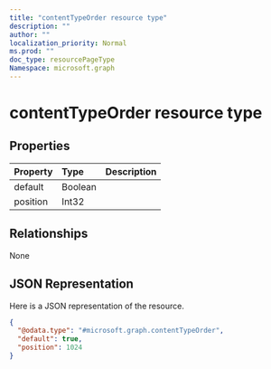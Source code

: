 ```yaml
---
title: "contentTypeOrder resource type"
description: ""
author: ""
localization_priority: Normal
ms.prod: ""
doc_type: resourcePageType
Namespace: microsoft.graph
---
```



# contentTypeOrder resource type



## Properties
|Property|Type|Description|
|:---|:---|:---|
|default|Boolean||
|position|Int32||

## Relationships
None

## JSON Representation
Here is a JSON representation of the resource.
<!-- {
  "blockType": "resource",
  "@odata.type": "microsoft.graph.contentTypeOrder"
}
-->
``` json
{
  "@odata.type": "#microsoft.graph.contentTypeOrder",
  "default": true,
  "position": 1024
}
```

